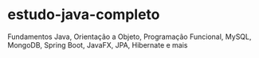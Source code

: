 # estudo-java-completo
Fundamentos Java, Orientação a Objeto, Programação Funcional, MySQL, MongoDB, Spring Boot, JavaFX, JPA, Hibernate e mais
